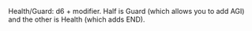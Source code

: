 Health/Guard: d6 + modifier. Half is Guard (which allows you to add AGI) and the other is Health (which adds END).
